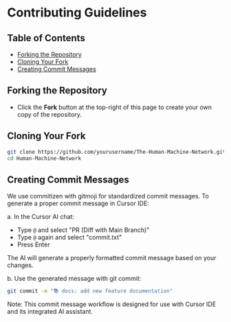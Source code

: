 # Contributing Guidelines <!-- omit in toc -->

## Table of Contents <!-- omit in toc -->

- [Forking the Repository](#forking-the-repository)
- [Cloning Your Fork](#cloning-your-fork)
- [Creating Commit Messages](#creating-commit-messages)

## Forking the Repository

- Click the **Fork** button at the top-right of this page to create your own copy of the repository.

## Cloning Your Fork

```bash
git clone https://github.com/yourusername/The-Human-Machine-Network.git
cd Human-Machine-Network
```

## Creating Commit Messages

We use commitizen with gitmoji for standardized commit messages. To generate a proper commit message in Cursor IDE:

a. In the Cursor AI chat:

- Type `@` and select "PR (Diff with Main Branch)"
- Type `@` again and select "commit.txt"
- Press Enter

The AI will generate a properly formatted commit message based on your changes.

b. Use the generated message with git commit:

```bash
git commit -m "📚 docs: add new feature documentation"
```

Note: This commit message workflow is designed for use with Cursor IDE and its integrated AI assistant.
